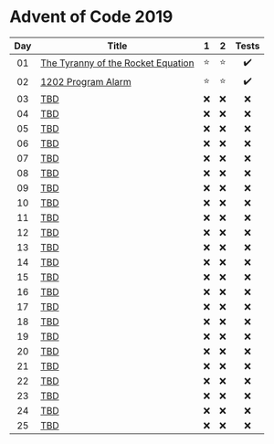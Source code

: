 # Advent of Code 2019

| Day | Title                                                                     |   1    |   2    |       Tests        |
| :-: | ------------------------------------------------------------------------- | :----: | :----: | :----------------: |
| 01  | [The Tyranny of the Rocket Equation](https://adventofcode.com/2019/day/1) | :star: | :star: | :heavy_check_mark: |
| 02  | [1202 Program Alarm](https://adventofcode.com/2019/day/2)                 | :star: | :star: | :heavy_check_mark: |
| 03  | [TBD](https://adventofcode.com/2019/day/3)                                |  :x:   |  :x:   |        :x:         |
| 04  | [TBD](https://adventofcode.com/2019/day/4)                                |  :x:   |  :x:   |        :x:         |
| 05  | [TBD](https://adventofcode.com/2019/day/5)                                |  :x:   |  :x:   |        :x:         |
| 06  | [TBD](https://adventofcode.com/2019/day/6)                                |  :x:   |  :x:   |        :x:         |
| 07  | [TBD](https://adventofcode.com/2019/day/7)                                |  :x:   |  :x:   |        :x:         |
| 08  | [TBD](https://adventofcode.com/2019/day/8)                                |  :x:   |  :x:   |        :x:         |
| 09  | [TBD](https://adventofcode.com/2019/day/9)                                |  :x:   |  :x:   |        :x:         |
| 10  | [TBD](https://adventofcode.com/2019/day/10)                               |  :x:   |  :x:   |        :x:         |
| 11  | [TBD](https://adventofcode.com/2019/day/11)                               |  :x:   |  :x:   |        :x:         |
| 12  | [TBD](https://adventofcode.com/2019/day/12)                               |  :x:   |  :x:   |        :x:         |
| 13  | [TBD](https://adventofcode.com/2019/day/13)                               |  :x:   |  :x:   |        :x:         |
| 14  | [TBD](https://adventofcode.com/2019/day/14)                               |  :x:   |  :x:   |        :x:         |
| 15  | [TBD](https://adventofcode.com/2019/day/15)                               |  :x:   |  :x:   |        :x:         |
| 16  | [TBD](https://adventofcode.com/2019/day/16)                               |  :x:   |  :x:   |        :x:         |
| 17  | [TBD](https://adventofcode.com/2019/day/17)                               |  :x:   |  :x:   |        :x:         |
| 18  | [TBD](https://adventofcode.com/2019/day/18)                               |  :x:   |  :x:   |        :x:         |
| 19  | [TBD](https://adventofcode.com/2019/day/19)                               |  :x:   |  :x:   |        :x:         |
| 20  | [TBD](https://adventofcode.com/2019/day/20)                               |  :x:   |  :x:   |        :x:         |
| 21  | [TBD](https://adventofcode.com/2019/day/21)                               |  :x:   |  :x:   |        :x:         |
| 22  | [TBD](https://adventofcode.com/2019/day/22)                               |  :x:   |  :x:   |        :x:         |
| 23  | [TBD](https://adventofcode.com/2019/day/23)                               |  :x:   |  :x:   |        :x:         |
| 24  | [TBD](https://adventofcode.com/2019/day/24)                               |  :x:   |  :x:   |        :x:         |
| 25  | [TBD](https://adventofcode.com/2019/day/25)                               |  :x:   |  :x:   |        :x:         |
